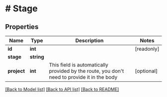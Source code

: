# # Stage

## Properties

Name | Type | Description | Notes
------------ | ------------- | ------------- | -------------
**id** | **int** |  | [readonly]
**stage** | **string** |  |
**project** | **int** | This field is automatically provided by the route, you don&#39;t need to provide it in the body | [optional]

[[Back to Model list]](../../README.md#models) [[Back to API list]](../../README.md#endpoints) [[Back to README]](../../README.md)
